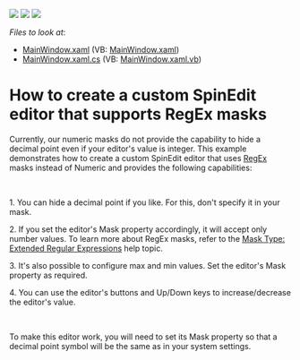 <!-- default badges list -->
![](https://img.shields.io/endpoint?url=https://codecentral.devexpress.com/api/v1/VersionRange/128641898/22.2.2%2B)
[![](https://img.shields.io/badge/Open_in_DevExpress_Support_Center-FF7200?style=flat-square&logo=DevExpress&logoColor=white)](https://supportcenter.devexpress.com/ticket/details/E4957)
[![](https://img.shields.io/badge/📖_How_to_use_DevExpress_Examples-e9f6fc?style=flat-square)](https://docs.devexpress.com/GeneralInformation/403183)
<!-- default badges end -->
<!-- default file list -->
*Files to look at*:

* [MainWindow.xaml](./CS/CustomSpinEdit/MainWindow.xaml) (VB: [MainWindow.xaml](./VB/CustomSpinEdit/MainWindow.xaml))
* [MainWindow.xaml.cs](./CS/CustomSpinEdit/MainWindow.xaml.cs) (VB: [MainWindow.xaml.vb](./VB/CustomSpinEdit/MainWindow.xaml.vb))
<!-- default file list end -->
# How to create a custom SpinEdit editor that supports RegEx masks


<p>Currently, our numeric masks do not provide the capability to hide a decimal point even if your editor's value is integer. This example demonstrates how to create a custom SpinEdit editor that uses <a href="http://documentation.devexpress.com/#WindowsForms/CustomDocument1501"><u>RegEx</u></a> masks instead of Numeric and provides the following capabilities:</p><br />
<p>1. You can hide a decimal point if you like. For this, don't specify it in your mask.</p><p>2. If you set the editor's Mask property accordingly, it will accept only number values. To learn more about RegEx masks, refer to the <a href="http://documentation.devexpress.com/#WindowsForms/CustomDocument1501"><u>Mask Type: Extended Regular Expressions</u></a> help topic.</p><p>3. It's also possible to configure max and min values. Set the editor's Mask property as required.</p><p>4. You can use the editor's buttons and Up/Down keys to increase/decrease the editor's value.</p><br />
<p>To make this editor work, you will need to set its Mask property so that a decimal point symbol will be the same as in your system settings.</p>

<br/>


